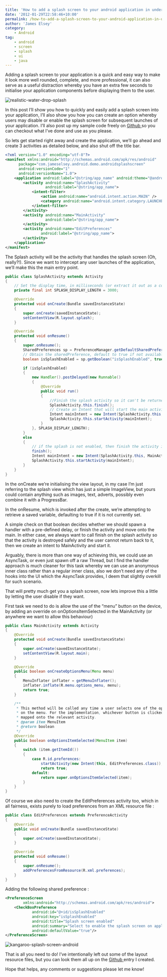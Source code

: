 ```yaml
---
title: 'How to add a splash screen to your android application in under 5 minutes'
date: '2012-01-29T22:58:46+10:00'
permalink: /how-to-add-a-splash-screen-to-your-android-application-in-under-5-minutes
author: 'James Elsey'
category:
    - Android
tag:
    - android
    - screen
    - splash
    - ui
    - java
---
```

Adding a splash screen to your application is a quick and easy way to make it look more well rounded, complete, and more professional, it can also serve as a useful distraction whereby you have an extra few seconds to initialise your application components before displaying them to the user.

![realistic-water-drop-splash](/assets/post_images/2012/realistic-water-drop-splash.jpg)

In this post I’ll show you how to quickly and easily add a splash screen into your application, I’ll also show you how you can create an option whereby users may disable or enable the splash screen for subsequent launches of your application. I’ll also post up my sample code freely on [Github ](https://github.com/jameselsey/AndroidSplashScreen)so you can checkout what I’ve done and use as you please.

So lets get started right away and create the application, we’ll go ahead and create 3 activities as detailed below, and also shut off the title bar.

```xml
<?xml version="1.0" encoding="utf-8"?>
<manifest xmlns:android="http://schemas.android.com/apk/res/android"
      package="com.jameselsey.android.demo.androidsplashscreen"
      android:versionCode="1"
      android:versionName="1.0">
    <application android:label="@string/app_name" android:theme="@android:style/Theme.NoTitleBar">
        <activity android:name="SplashActivity"
                  android:label="@string/app_name">
            <intent-filter>
                <action android:name="android.intent.action.MAIN" />
                <category android:name="android.intent.category.LAUNCHER" />
            </intent-filter>
        </activity>
        <activity android:name="MainActivity"
                  android:label="@string/app_name">
        </activity>
        <activity android:name="EditPreferences"
                android:label="@string/app_name">
        </activity>
    </application>
</manifest>
```

The Splash activity will be the activity that handles the splash screen (Oh, really?!). Since we want to intercept any user launches of the application, we’ll make this the main entry point.

```java
public class SplashActivity extends Activity
{
	// Set the display time, in milliseconds (or extract it out as a configurable parameter)
	private final int SPLASH_DISPLAY_LENGTH = 3000;

	@Override
	protected void onCreate(Bundle savedInstanceState)
	{
		super.onCreate(savedInstanceState);
		setContentView(R.layout.splash);
	}

	@Override
	protected void onResume()
	{
		super.onResume();
		SharedPreferences sp = PreferenceManager.getDefaultSharedPreferences(this);
		// Obtain the sharedPreference, default to true if not available
		boolean isSplashEnabled = sp.getBoolean("isSplashEnabled", true);

		if (isSplashEnabled)
		{
			new Handler().postDelayed(new Runnable()
			{
				@Override
				public void run()
				{
					//Finish the splash activity so it can't be returned to.
					SplashActivity.this.finish();
					// Create an Intent that will start the main activity.
					Intent mainIntent = new Intent(SplashActivity.this, MainActivity.class);
					SplashActivity.this.startActivity(mainIntent);
				}
			}, SPLASH_DISPLAY_LENGTH);
		}
		else
		{
			// if the splash is not enabled, then finish the activity immediately and go to main.
			finish();
			Intent mainIntent = new Intent(SplashActivity.this, MainActivity.class);
			SplashActivity.this.startActivity(mainIntent);
		}
	}
}
```

In the onCreate we’re initialising the view layout, in my case I’m just referring to the splash view which has just a simple ImageView, but yours could contain anything such as images, text, adverts, possibly even combine it with a ProgressBar.

In the onResume, which is invoked after the create, we’re attempting to retrieve a saved variable, defaulting to true if it is not currently set.

A simple check on that boolean decides whether we should spawn a handler with a pre-defined delay, or finish the activity and move onto the main. In either case, we always want to call finish on the splash activity so that the activity is destroyed safely and the user cannot return back to it, then we create an intent to MainActivity and start it.

Arguably, there is more than one way of achieving this, we could use an AsyncTask, or even just spawn off a raw Thread, but I find the handler approach is much cleaner for this task whereby we can use an anonymous inner class rather than a regular inner class, also we don’t need any of the hooks into the UI which the AsyncTask provides, I deem that slightly overkill for such scenario.

That will pretty much get you a splash screen, now lets improve this a little by letting the user disable if they want.

First task we need to do is allow the use of the “menu” button on the device, by adding an override on onOptionsItemSelected in the MainActivity (or anywhere we want to allow this behaviour)

```java
public class MainActivity extends Activity
{
	@Override
	protected void onCreate(Bundle savedInstanceState)
	{
		super.onCreate(savedInstanceState);
		setContentView(R.layout.main);
	}

	@Override
	public boolean onCreateOptionsMenu(Menu menu)
	{
		MenuInflater inflater = getMenuInflater();
		inflater.inflate(R.menu.options_menu, menu);
		return true;
	}

	/**
	 * This method will be called any time a user selects one of the options
	 * on the menu. For the implementation, whichever button is clicked is
	 * mapped onto the relevant activity.
	 * @param item MenuItem
	 * @return boolean
	 */
	@Override
	public boolean onOptionsItemSelected(MenuItem item)
	{
		switch (item.getItemId())
		{
			case R.id.preferences:
				startActivity(new Intent(this, EditPreferences.class));
				return true;
			default:
				return super.onOptionsItemSelected(item);
		}
	}
}
```

Of course we also need to create the EditPreferences activity too, which in all fairness, exists purely to load preferences from an XML resource file :

```java
public class EditPreferences extends PreferenceActivity
{
	@Override
	public void onCreate(Bundle savedInstanceState)
	{
		super.onCreate(savedInstanceState);
	}

	@Override
	protected void onResume()
	{
		super.onResume();
		addPreferencesFromResource(R.xml.preferences);
	}
}
```

Adding the following shared preference :

```xml
<PreferenceScreen
        xmlns:android="http://schemas.android.com/apk/res/android">
    <CheckBoxPreference
            android:id="@+id/isSplashEnabled"
            android:key="isSplashEnabled"
            android:title="Splash screen enabled"
            android:summary="Select to enable the splash screen on application startup"
            android:defaultValue="true"/>
</PreferenceScreen>
```

![kangaroo-splash-screen-android](/assets/post_images/2012/kangaroo-splash-screen-android.png)

That is all you need to do! I’ve intentionally left out some of the layout resource files, but you can look them all up on the [Github ](https://github.com/jameselsey/AndroidSplashScreen)entry I created.

Hope that helps, any comments or suggestions please let me know!